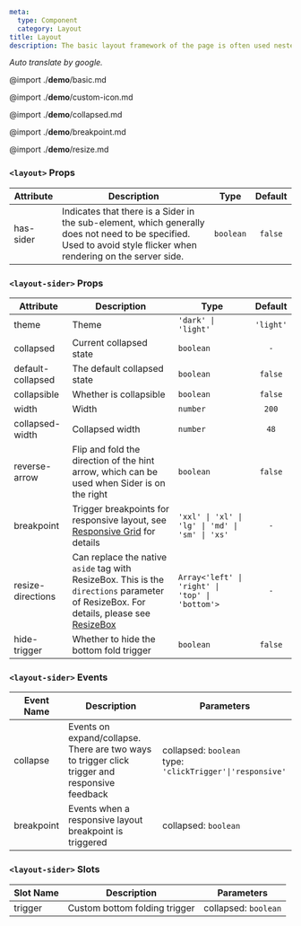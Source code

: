 ```yaml
meta:
  type: Component
  category: Layout
title: Layout
description: The basic layout framework of the page is often used nested with components to construct the overall layout of the page.
```

*Auto translate by google.*

@import ./__demo__/basic.md

@import ./__demo__/custom-icon.md

@import ./__demo__/collapsed.md

@import ./__demo__/breakpoint.md

@import ./__demo__/resize.md


### `<layout>` Props

|Attribute|Description|Type|Default|
|---|---|---|:---:|
|has-sider|Indicates that there is a Sider in the sub-element, which generally does not need to be specified. Used to avoid style flicker when rendering on the server side.|`boolean`|`false`|




### `<layout-sider>` Props

|Attribute|Description|Type|Default|
|---|---|---|:---:|
|theme|Theme|`'dark' \| 'light'`|`'light'`|
|collapsed|Current collapsed state|`boolean`|`-`|
|default-collapsed|The default collapsed state|`boolean`|`false`|
|collapsible|Whether is collapsible|`boolean`|`false`|
|width|Width|`number`|`200`|
|collapsed-width|Collapsed width|`number`|`48`|
|reverse-arrow|Flip and fold the direction of the hint arrow, which can be used when Sider is on the right|`boolean`|`false`|
|breakpoint|Trigger breakpoints for responsive layout, see [Responsive Grid](/vue/component/grid) for details|`'xxl' \| 'xl' \| 'lg' \| 'md' \| 'sm' \| 'xs'`|`-`|
|resize-directions|Can replace the native `aside` tag with ResizeBox. This is the `directions` parameter of ResizeBox. For details, please see [ResizeBox](/vue/component/resize-box)|`Array<'left' \| 'right' \| 'top' \| 'bottom'>`|`-`|
|hide-trigger|Whether to hide the bottom fold trigger|`boolean`|`false`|
### `<layout-sider>` Events

|Event Name|Description|Parameters|
|---|---|---|
|collapse|Events on expand/collapse. There are two ways to trigger click trigger and responsive feedback|collapsed: `boolean`<br>type: `'clickTrigger'\|'responsive'`|
|breakpoint|Events when a responsive layout breakpoint is triggered|collapsed: `boolean`|
### `<layout-sider>` Slots

|Slot Name|Description|Parameters|
|---|---|---|
|trigger|Custom bottom folding trigger|collapsed: `boolean`|



